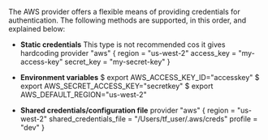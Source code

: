 The AWS provider offers a flexible means of providing credentials for authentication. The following methods are supported, in this order, and explained below:

- **Static credentials** This type is not recommended cos it gives hardcoding
     provider "aws" {
       region     = "us-west-2"
       access_key = "my-access-key"
       secret_key = "my-secret-key"
    }
    
- **Environment variables**
     $ export AWS_ACCESS_KEY_ID="accesskey"
     $ export AWS_SECRET_ACCESS_KEY="secretkey"
     $ export AWS_DEFAULT_REGION="us-west-2"

- **Shared credentials/configuration file**
    provider "aws" {
      region                  = "us-west-2"
      shared_credentials_file = "/Users/tf_user/.aws/creds"
      profile                 = "dev"
  }
